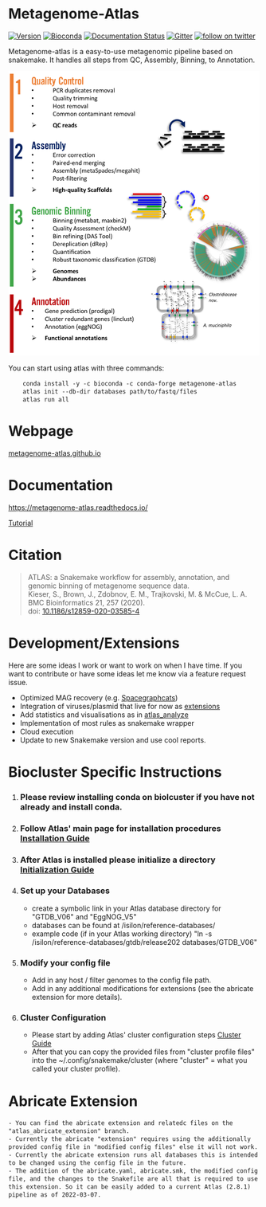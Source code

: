 # Metagenome-Atlas

[![Version](https://anaconda.org/bioconda/metagenome-atlas/badges/version.svg)](https://anaconda.org/bioconda/metagenome-atlas)
[![Bioconda](https://img.shields.io/conda/dn/bioconda/metagenome-atlas.svg?label=Bioconda )](https://anaconda.org/bioconda/metagenome-atlas)
[![Documentation Status](https://readthedocs.org/projects/metagenome-atlas/badge/?version=latest)](https://metagenome-atlas.readthedocs.io/en/latest/?badge=latest)
[![Gitter](https://badges.gitter.im/metagenome-atlas/community.svg)](https://gitter.im/metagenome-atlas/community?utm_source=badge&utm_medium=badge&utm_campaign=pr-badge)
[![follow on twitter](https://img.shields.io/twitter/follow/SilasKieser.svg?style=social&label=Follow)](https://twitter.com/search?f=tweets&q=%40SilasKieser%20%23metagenomeAtlas&src=typd)


Metagenome-atlas is a easy-to-use metagenomic pipeline based on snakemake. It handles all steps from QC, Assembly, Binning, to Annotation.

![scheme of workflow](resources/images/atlas_list.png?raw=true)

You can start using atlas with three commands:
```
    conda install -y -c bioconda -c conda-forge metagenome-atlas
    atlas init --db-dir databases path/to/fastq/files
    atlas run all
```

# Webpage

[metagenome-atlas.github.io](https://metagenome-atlas.github.io/)

# Documentation

https://metagenome-atlas.readthedocs.io/

[Tutorial](https://github.com/metagenome-atlas/Tutorial)

# Citation

> ATLAS: a Snakemake workflow for assembly, annotation, and genomic binning of metagenome sequence data.  
> Kieser, S., Brown, J., Zdobnov, E. M., Trajkovski, M. & McCue, L. A.   
> BMC Bioinformatics 21, 257 (2020).  
> doi: [10.1186/s12859-020-03585-4](https://doi.org/10.1186/s12859-020-03585-4)


# Development/Extensions

Here are some ideas I work or want to work on when I have time. If you want to contribute or have some ideas let me know via a feature request issue.

- Optimized MAG recovery (e.g. [Spacegraphcats](https://github.com/spacegraphcats/spacegraphcats))
- Integration of viruses/plasmid that live for now as [extensions](https://github.com/metagenome-atlas/virome_atlas)
- Add statistics and visualisations as in [atlas_analyze](https://github.com/metagenome-atlas/atlas_analyze)
- Implementation of most rules as snakemake wrapper
- Cloud execution
- Update to new Snakemake version and use cool reports.

# Biocluster Specific Instructions
1) ### Please review installing conda on biolcuster if you have not already and install conda.
 
2) ### Follow Atlas' main page for installation procedures [Installation Guide](https://metagenome-atlas.readthedocs.io/en/latest/usage/getting_started.html#getting-started)

3) ### After Atlas is installed please initialize a directory [Initialization Guide](https://metagenome-atlas.readthedocs.io/en/latest/usage/getting_started.html#start-a-new-project)

4) ### Set up your Databases
    - create a symbolic link in your Atlas database directory for "GTDB_V06" and "EggNOG_V5"
    - databases can be found at /isilon/reference-databases/
    - example code (if in your Atlas working directory) "ln -s /isilon/reference-databases/gtdb/release202    databases/GTDB_V06"

5) ### Modify your config file
    - Add in any host / filter genomes to the config file path.
    - Add in any additional modifications for extensions (see the abricate extension for more details).

6) ### Cluster Configuration
    - Please start by adding Atlas' cluster configuration steps  [Cluster Guide](https://metagenome-atlas.readthedocs.io/en/latest/usage/getting_started.html#set-up-of-cluster-execution)
    - After that you can copy the provided files from "cluster profile files" into the ~/.config/snakemake/cluster (where "cluster" = what you called your cluster profile).

# Abricate Extension
    - You can find the abricate extension and relatedc files on the "atlas_abricate_extension" branch. 
    - Currently the abricate "extension" requires using the additionally provided config file in "modified config files" else it will not work.
    - Currently the abricate extension runs all databases this is intended to be changed using the config file in the future. 
    - The addition of the abricate.yaml, abricate.smk, the modified config file, and the changes to the Snakefile are all that is required to use this extension. So it can be easily added to a current Atlas (2.8.1) pipeline as of 2022-03-07. 
